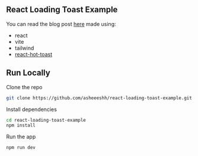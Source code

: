 ## React Loading Toast Example
You can read the blog post [here](https://dev.to/)
made using:
- react
- vite
- tailwind
- [react-hot-toast](https://react-hot-toast.com/)

## Run Locally 
Clone the repo
```bash
git clone https://github.com/asheeeshh/react-loading-toast-example.git
```

Install dependencies
```bash
cd react-loading-toast-example
npm install
```

Run the app
```bash
npm run dev
```